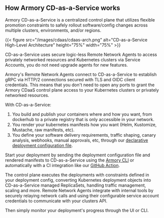 ## How Armory CD-as-a-Service works

Armory CD-as-a-Service is a centralized control plane that utilizes flexible promotion constraints to safely rollout software/config changes across multiple clusters, environments, and/or regions.

{{< figure src="/images/cdaas/cdaas-arch.png" alt="CD-as-a-Service High-Level Architecture" height="75%" width="75%" >}}

CD-as-a-Service uses secure logic-less Remote Network Agents to access privately networked resources and Kubernetes clusters via Service Accounts, you do not need upgrade agents for new features.

Armory's Remote Network Agents connect to CD-as-a-Service to establish gRPC via HTTP/2 connections secured with TLS and OIDC client credentials. This means that you don't need to open any ports to grant the Armory CDaaS control plane access to your Kubernetes clusters or privately networked resources.

With CD-as-a-Service:
1. You build and publish your containers where and how you want, from dockerhub to a private registry that is only accessible in your network.
2. You render your kubernetes manifests how you want (Helm, Kustomize, Mustache, raw manifests, etc).
3. You define your software delivery requirements, traffic shaping, canary analysis, webhooks, manual approvals, etc, through our [declarative deployment configuration file](/deployment/overview).

Start your deployment by sending the deployment configuration file and rendered manifests to CD-as-a-Service using the [Armory CLI](/cli) or automatically with a CI integration like our [GitHub Action](/integrations/ci-systems/gh-action).

The control plane executes the deployments with constraints defined in your deployment config, converting Kubernetes deployment objects into CD-as-a-Service managed ReplicaSets, handling traffic management, scaling and more. Remote Network Agents integrate with internal tools by securely relaying network calls and using their configurable service account credentials to communicate with your clusters API.

Then simply monitor your deployment's progress through the UI or CLI.
